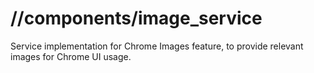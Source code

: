 # //components/image_service

Service implementation for Chrome Images feature, to provide relevant images
for Chrome UI usage.
